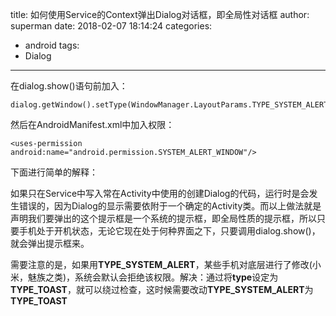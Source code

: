title: 如何使用Service的Context弹出Dialog对话框，即全局性对话框
author: superman
date: 2018-02-07 18:14:24
categories:
- android
tags:
- Dialog
---

在dialog.show()语句前加入：
```
dialog.getWindow().setType(WindowManager.LayoutParams.TYPE_SYSTEM_ALERT);
```
然后在AndroidManifest.xml中加入权限：
```
<uses-permission android:name="android.permission.SYSTEM_ALERT_WINDOW"/>
```
下面进行简单的解释：
<!--more-->

如果只在Service中写入常在Activity中使用的创建Dialog的代码，运行时是会发生错误的，因为Dialog的显示需要依附于一个确定的Activity类。而以上做法就是声明我们要弹出的这个提示框是一个系统的提示框，即全局性质的提示框，所以只要手机处于开机状态，无论它现在处于何种界面之下，只要调用dialog.show()，就会弹出提示框来。

需要注意的是，如果用**TYPE_SYSTEM_ALERT**，某些手机对底层进行了修改(小米，魅族之类)，系统会默认会拒绝该权限。解决：通过将**type**设定为**TYPE_TOAST**，就可以绕过检查，这时候需要改动**TYPE_SYSTEM_ALERT**为**TYPE_TOAST**